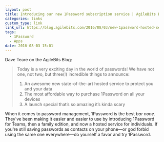 ```yaml
---
layout: post
title: Introducing our new 1Password subscription service | AgileBits Blog
categories: links
custom_type: link
link_url: https://blog.agilebits.com/2016/08/03/new-1password-hosted-service/
tags:
  - 1Password
  - Apps
date: 2016-08-03 15:01
---
```

Dave Teare on the AgileBits Blog:

> Today is a very exciting day in the world of passwords! We have not one, not two, but three(!) incredible things to announce:
>
> 1. An awesome new state-of-the-art hosted service to protect you and your data
> 2. The most affordable way to purchase 1Password on all your devices
> 3. A launch special that’s so amazing it’s kinda scary

When it comes to password management, 1Password is the best *bar none*. They've been making it easier and easier to use by introducing 1Password for Teams, then a family edition, and now a hosted service for individuals. If you're still saving passwords as contacts on your phone—or god forbid using the same one everywhere—do yourself a favor and try 1Password.

